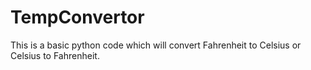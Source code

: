 # TempConvertor
This is a basic python code which will convert Fahrenheit to Celsius or Celsius to Fahrenheit. 

